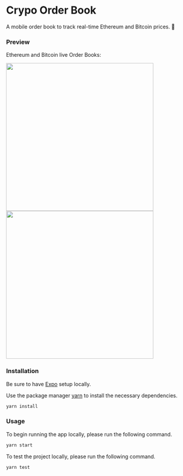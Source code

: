 # Crypo Order Book
A mobile order book to track real-time Ethereum and Bitcoin  prices. 🚀

### Preview
Ethereum and Bitcoin live Order Books:

<p>
  <img src="https://user-images.githubusercontent.com/41558771/133944659-9a846b93-159f-485c-a16e-324c6bd2a46e.gif" height="400"/>
  <img src="https://user-images.githubusercontent.com/41558771/133944658-1c08298e-d90c-4af0-bafc-a82cbfa7fd14.gif" height="400"/>
</p>
  

### Installation

Be sure to have [Expo](https://docs.expo.dev/workflow/expo-cli/) setup locally.

Use the package manager [yarn](https://yarnpkg.com/cli/install) to install the necessary
dependencies.

```bash
yarn install
```


### Usage

To begin running the app locally, please run the following command.

```bash
yarn start
```

To test the project locally, please run the following command.

```bash
yarn test
```
